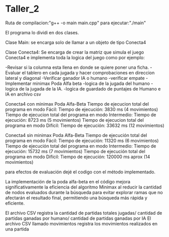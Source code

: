 # Taller_2

Ruta de compilacion:"g++ -o main main.cpp"
para ejecutar:"./main"

El programa lo dividi en dos clases.

Clase Main: se encarga solo de llamar a un objeto de tipo Conecta4

Clase Conecta4: Se encarga de crear la matriz que simula el juego Conecta4 e implementa toda la logica del juego como por ejemplo:

-Revisar si la columna esta llena en donde se quiere poner una ficha.
-Evaluar el tablero en cada jugada y hacer comprobaciones en direccion lateral y diagonal
-Verificar ganador IA o humano
-verificar empate
-Implementar minimax Poda Alfa beta
-logica de la jugada del humano
-logica de la jugada de la IA.
-logica de guardado de puntajes de Humano e IA en archivo csv

Conecta4 con minimax Poda Alfa-Beta
Tiempo de ejecucion total del programa en modo Fácil: Tiempo de ejecución: 3830 ms (4 movimientos)
Tiempo de ejecucion total del programa en modo Intermedio: Tiempo de ejecución: 8723 ms (5 movimientos)
Tiempo de ejecucion total del programa en modo Difícil: Tiempo de ejecución: 33632 ms (12 movimientos)

Conecta4 sin minimax Poda Alfa-Beta
Tiempo de ejecución total del programa en modo Fácil: Tiempo de ejecución: 11320 ms (6 movimientos)
Tiempo de ejecución total del programa en modo Intermedio: Tiempo de ejecución: 15732 ms (7 movimientos)
Tiempo de ejecución total del programa en modo Difícil: Tiempo de ejecución: 120000 ms aprox (14 movimientos)

para efectos de evaluación dejé el codigo con el método implementado.

La implementación de la poda alfa-beta en el código mejora significativamente la eficiencia del algoritmo Minimax al reducir la cantidad de nodos evaluados durante la búsqueda para evitar explorar ramas que no afectarán el resultado final, permitiendo una búsqueda más rápida y eficiente.

El archivo CSV registra la cantidad de partidas totales jugadas/ cantidad de partidas ganadas por humano/ cantidad de partidas ganadas por IA
El archivo CSV llamado movimientos registra los movimientos realizados en una partida

